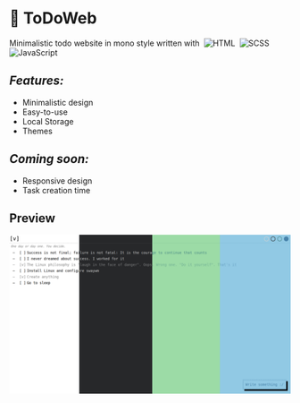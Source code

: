 # &#128221; ToDoWeb
Minimalistic todo website in mono style written with&nbsp;
<img loading="lazy" height=16px src="https://cdn.simpleicons.org/html5/e34f26" title="HTML"></img>&nbsp;
<img loading="lazy" height=16px src="https://cdn.simpleicons.org/sass/cc6699" title="SCSS"></img>&nbsp;
<img loading="lazy" height=16px src="https://cdn.simpleicons.org/javascript/f7df1e" title="JavaScript"></img>&nbsp;
## ***Features:***
  + Minimalistic design
  + Easy-to-use
  + Local Storage
  + Themes
## ***Coming soon:***
  + Responsive design
  + Task creation time
## Preview
![Preview](https://raw.githubusercontent.com/hkooost/ToDoWeb/534e093cd976b433785ab9351f06274a4c894107/assets/preview.jpg)
